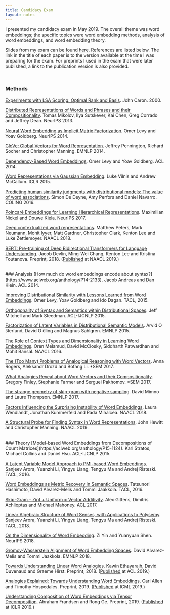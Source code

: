 ```yaml
---
title: Candidacy Exam
layout: notes
---
```

I presented my candidacy exam in May 2019. The overall theme was word embeddings; the specific topics were word embedding methods, analysis of word embeddings, and word embedding theory.

Slides from my exam can be found [here](/files/candidacy.pdf). References are listed below. The link in the title of each paper is to the version available at the time I was preparing for the exam. For preprints I used in the exam that were later published, a link to the publication version is also provided.

<br/>

### Methods
[Experiments with LSA Scoring: Optimal Rank and Basis](http://citeseerx.ist.psu.edu/viewdoc/download?doi=10.1.1.26.2429&rep=rep1&type=pdf). John Caron. 2000.

[Distributed Representations of Words and Phrases and their Compositionality](http://papers.nips.cc/paper/5021-distributed-representations-of-words-and-phrases-and-their-compositionality.pdf). Tomas Mikolov, Ilya Sutskever, Kai Chen, Greg Corrado and Jeffrey Dean. NeurIPS 2013.

[Neural Word Embedding as Implicit Matrix Factorization](https://papers.nips.cc/paper/5477-neural-word-embedding-as-implicit-matrix-factorization.pdf). Omer Levy and Yoav Goldberg. NeurIPS 2014.

[GloVe: Global Vectors for Word Representation](https://www.aclweb.org/anthology/D14-1162). Jeffrey Pennington, Richard Socher and Christopher Manning. EMNLP 2014.

[Dependency-Based Word Embeddings](https://www.aclweb.org/anthology/P14-2050). Omer Levy and Yoav Goldberg. ACL 2014.

[Word Representations via Gaussian Embedding](https://arxiv.org/pdf/1412.6623.pdf). Luke Vilnis and Andrew McCallum. ICLR 2015.

[Predicting human similarity judgments with distributional models: The value of word associations](https://aclweb.org/anthology/C16-1175). Simon De Deyne, Amy Perfors and Daniel Navarro. COLING 2016.

[Poincaré Embeddings for Learning Hierarchical Representations](https://papers.nips.cc/paper/7213-poincare-embeddings-for-learning-hierarchical-representations.pdf). Maximilian Nickel and Douwe Kiela. NeurIPS 2017.

[Deep contextualized word representations](https://www.aclweb.org/anthology/N18-1202). Matthew Peters, Mark Neumann, Mohit Iyyer, Matt Gardner, Christopher Clark, Kenton Lee and Luke Zettlemoyer. NAACL 2018.

[BERT: Pre-training of Deep Bidirectional Transformers for Language Understanding](https://arxiv.org/pdf/1810.04805v1.pdf). Jacob Devlin, Ming-Wei Chang, Kenton Lee and Kristina Toutanova. Preprint, 2018. ([Published](https://www.aclweb.org/anthology/N19-1423) at NAACL 2019.)

<br/>
### Analysis
[How much do word embeddings encode about syntax?](https://www.aclweb.org/anthology/P14-2133). Jacob Andreas and Dan Klein. ACL 2014.

[Improving Distributional Similarity with Lessons Learned from Word Embeddings](https://www.aclweb.org/anthology/Q15-1016). Omer Levy, Yoav Goldberg and Ido Dagan. TACL, 2015.

[Orthogonality of Syntax and Semantics within Distributional Spaces](https://www.aclweb.org/anthology/P15-1126). Jeff Mitchell and Mark Steedman. ACL-IJCNLP 2015.

[Factorization of Latent Variables in Distributional Semantic Models](https://www.aclweb.org/anthology/D15-1024). Arvid O ̈sterlund, David O ̈dling and Magnus Sahlgren. EMNLP 2015.

[The Role of Context Types and Dimensionality in Learning Word Embeddings](https://www.aclweb.org/anthology/N16-1118). Oren Melamud, David McClosky, Siddharth Patwardhan and Mohit Bansal. NAACL 2016.

[The (Too Many) Problems of Analogical Reasoning with Word Vectors](https://www.aclweb.org/anthology/S17-1017). Anna Rogers, Aleksandr Drozd and Bofang Li. *SEM 2017.

[What Analogies Reveal about Word Vectors and their Compositionality](https://aclweb.org/anthology/S17-1001). Gregory Finley, Stephanie Farmer and Serguei Pakhomov. *SEM 2017.

[The strange geometry of skip-gram with negative sampling](https://www.aclweb.org/anthology/D17-1308). David Mimno and Laure Thompson. EMNLP 2017.

[Factors Influencing the Surprising Instability of Word Embeddings](https://aclweb.org/anthology/N18-1190). Laura Wendlandt, Jonathan Kummerfeld and Rada Mihalcea. NAACL 2018.

[A Structural Probe for Finding Syntax in Word Representations](https://www.aclweb.org/anthology/N19-1419). John Hewitt and Christopher Manning. NAACL 2019.

<br/>
### Theory
[Model-based Word Embeddings from Decompositions of Count Matrices](https://aclweb.org/anthology/P15-1124). Karl Stratos, Michael Collins and Daniel Hsu. ACL-IJCNLP 2015.

[A Latent Variable Model Approach to PMI-based Word Embeddings](https://aclweb.org/anthology/Q16-1028). Sanjeev Arora, Yuanzhi Li, Yingyu Liang, Tengyu Ma and Andrej Risteski. TACL, 2016.

[Word Embeddings as Metric Recovery in Semantic Spaces](https://aclweb.org/anthology/Q16-1020). Tatsunori Hashimoto, David Alvarez-Melis and Tommi Jaakkola. TACL, 2016.

[Skip-Gram – Zipf + Uniform = Vector Additivity](https://aclweb.org/anthology/P17-1007). Alex Gittens, Dimitris Achlioptas and Michael Mahoney. ACL 2017.

[Linear Algebraic Structure of Word Senses, with Applications to Polysemy](https://www.aclweb.org/anthology/Q18-1034). Sanjeev Arora, Yuanzhi Li, Yingyu Liang, Tengyu Ma and Andrej Risteski. TACL, 2018.

[On the Dimensionality of Word Embedding](https://papers.nips.cc/paper/7368-on-the-dimensionality-of-word-embedding.pdf). Zi Yin and Yuanyuan Shen. NeurIPS 2018.

[Gromov-Wasserstein Alignment of Word Embedding Spaces](https://www.aclweb.org/anthology/D18-1214). David Alvarez-Melis and Tommi Jaakkola. EMNLP 2018.

[Towards Understanding Linear Word Analogies](https://arxiv.org/pdf/1810.04882v5.pdf). Kawin Ethayarajh, David Duvenaud and Graeme Hirst. Preprint, 2018. ([Published](https://www.aclweb.org/anthology/P19-1315) at ACL 2019.)

[Analogies Explained: Towards Understanding Word Embeddings](https://arxiv.org/pdf/1901.09813v1.pdf). Carl Allen and Timothy Hospedales. Preprint, 2019. ([Published](http://proceedings.mlr.press/v97/allen19a/allen19a.pdf) at ICML 2019.)

[Understanding Composition of Word Embeddings via Tensor Decomposition](https://arxiv.org/pdf/1902.00613.pdf). Abraham Frandsen and Rong Ge. Preprint, 2019. ([Published](https://openreview.net/pdf?id=H1eqjiCctX) at ICLR 2019.)